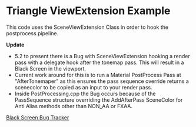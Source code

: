 # Triangle ViewExtension Example

This code uses the SceneViewExtension Class in order to hook the postprocess pipeline.

**Update**
- 5.2 to present there is a Bug with SceneViewExtension hooking a render pass with a delegate hook after the tonemap pass. This will result in a Black Screen in the viewport.
- Current work around for this is to run a Material PostProcess Pass at "AfterTonemaper" as this ensures the pass sequence override returns a scenecolor to be copied as an input to your render pass.
- Inside PostProcessing.cpp the Bug occurs because of the PassSequence structure overriding the AddAfterPass SceneColor for Anti Alias methods other than NON_AA or FXAA.

[Black Screen Bug Tracker](https://issues.unrealengine.com/issue/UE-194365)
